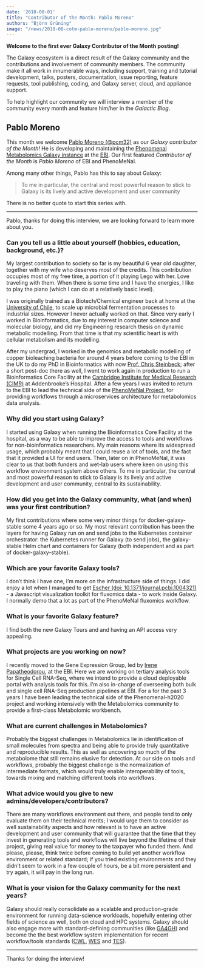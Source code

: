 ```yaml
---
date: '2018-08-01'
title: "Contributor of the Month: Pablo Moreno"
authors: "Björn Grüning"
image: "/news/2018-08-cotm-pablo-moreno/pablo-moreno.jpg"
---
```


**Welcome to the first ever Galaxy Contributor of the Month posting!**

The Galaxy ecosystem is a direct result of the Galaxy community and the contributions and involvement of community members.  The community make it all work in innumerable ways, including support, training and tutorial development, talks, posters, documentation, issue reporting, feature requests, tool publishing, coding, and Galaxy server, cloud, and appliance support.

To help highlight our community we will interview a member of the community every month and feature him/her in the *Galactic Blog*.

## Pablo Moreno

This month we welcome [Pablo Moreno (@pcm32)](https://github.com/pcm32) as our *Galaxy contributor of the Month!* He is developing and maintaining the [Phenomenal Metabolomics Galaxy instance](https://public.phenomenal-h2020.eu/) at the [EBI](https://www.ebi.ac.uk/).
Our first featured *Contributor of the Month* is *Pablo Moreno* of EBI and PhenoMeNal.

Among many other things, Pablo has this to say about Galaxy:

> To me in particular, the central and most powerful reason to stick to Galaxy is its lively and active development and user community

There is no better quote to start this series with.

----

Pablo, thanks for doing this interview, we are looking forward to learn more about you.

### Can you tell us a little about yourself (hobbies, education, background, etc.)?

My largest contribution to society so far is my beautiful 6 year old daughter, together with my wife who deserves most of the credits. This contribution occupies most of my free time, a portion of it playing Lego with her. Love traveling with them. When there is some time and I have the energies, I like to play the piano (which I can do at a relatively basic level).

I was originally trained as a Biotech/Chemical engineer back at home at the [University of Chile](http://www.uchile.cl/english), to scale up microbial fermentation processes to industrial sizes. However I never actually worked on that. Since very early I worked in Bioinformatics, due to my interest in computer science and molecular biology, and did my Engineering research thesis on dynamic metabolic modelling. From that time is that my scientific heart is with cellular metabolism and its modelling.

After my undergrad, I worked in the genomics and metabolic modelling of copper bioleaching bacteria for around 4 years before coming to the EBI in the UK to do my PhD in Bioinformatics with now [Prof. Chris Steinbeck](https://www.ebi.ac.uk/about/people/christoph-steinbeck); after a short post-doc there as well, I went to work again in production to run a Bioinformatics Core Facility at the [Cambridge Institute for Medical Research (CIMR)](https://www.cimr.cam.ac.uk/) at Addenbrooke’s Hospital. After a few years I was invited to return to the EBI to lead the technical side of the [PhenoMeNal Project](http://phenomenal-h2020.eu/home/), for providing workflows through a microservices architecture for metabolomics data analysis.

### Why did you start using Galaxy?

I started using Galaxy when running the Bioinformatics Core Facility at the hospital, as a way to be able to improve the access to tools and workflows for non-bioinformatics researchers. My main reasons where its widespread usage, which probably meant that I could reuse a lot of tools, and the fact that it provided a UI for end users. Then, later on in PhenoMeNal, it was clear to us that both funders and wet-lab users where keen on using this workflow environment system above others. To me in particular, the central and most powerful reason to stick to Galaxy is its lively and active development and user community, central to its sustainability.

### How did you get into the Galaxy community, what (and when) was your first contribution?

My first contributions where some very minor things for docker-galaxy-stable some 4 years ago or so. My most relevant contribution has been the layers for having Galaxy run on and send jobs to the Kubernetes container orchestrator: the Kubernetes runner for Galaxy (to send jobs), the galaxy-stable Helm chart and containers for Galaxy (both independent and as part of docker-galaxy-stable).

### Which are your favorite Galaxy tools?

I don’t think I have one, I’m more on the infrastructure side of things. I did enjoy a lot when I managed to get [Escher (doi: 10.1371/journal.pcbi.1004321)](https://doi.org/10.1371/journal.pcbi.1004321) - a Javascript visualization toolkit for fluxomics data - to work inside Galaxy. I normally demo that a lot as part of the PhenoMeNal fluxomics workflow.

### What is your favorite Galaxy feature?

I find both the new Galaxy Tours and and having an API access very appealing.

### What projects are you working on now?

I recently moved to the Gene Expression Group, led by [Irene Papatheodorou](https://www.ebi.ac.uk/about/people/irene-papatheodorou), at the EBI. Here we are working on tertiary analysis tools for Single Cell RNA-Seq, where we intend to provide a cloud deployable portal with analysis tools for this. I’m also in-charge of overseeing both bulk and single cell RNA-Seq production pipelines at EBI. For a for the past 3 years I have been leading the technical side of the Phenomenal-h2020 project and working intensively with the Metabolomics community to provide a first-class Metabolomic workbench.

### What are current challenges in Metabolomics?

Probably the biggest challenges in Metabolomics lie in identification of small molecules from spectra and being able to provide truly quantitative and reproducible results. This as well as uncovering so much of the metabolome that still remains elusive for detection. At our side on tools and workflows, probably the biggest challenge is the normalization of intermediate formats, which would truly enable interoperability of tools, towards mixing and matching different tools into workflows.
  

### What advice would you give to new admins/developers/contributors?

There are many workflows environment out there, and people tend to only evaluate them on their technical merits; I would urge them to consider as well sustainability aspects and how relevant is to have an active development and user community that will guarantee that the time that they invest in generating tools and workflows will live beyond the lifetime of their project, giving real value for money to the taxpayer who funded them. And please, please, think twice before coming to build yet another workflow environment or related standard; if you tried existing environments and they didn’t seem to work in a few couple of hours, be a bit more persistent and try again, it will pay in the long run.

### What is your vision for the Galaxy community for the next years?

Galaxy should really consolidate as a scalable and production-grade environment for running data-science workloads, hopefully entering other fields of science as well, both on cloud and HPC systems. Galaxy should also engage more with standard-defining communities (like [GA4GH](https://www.ga4gh.org/)) and become the the best workflow system implementation for recent workflow/tools standards ([CWL](https://www.commonwl.org/), [WES](https://github.com/ga4gh/workflow-execution-service-schemas) and [TES](https://github.com/ga4gh/task-execution-schemas)).

----

Thanks for doing the interview!



